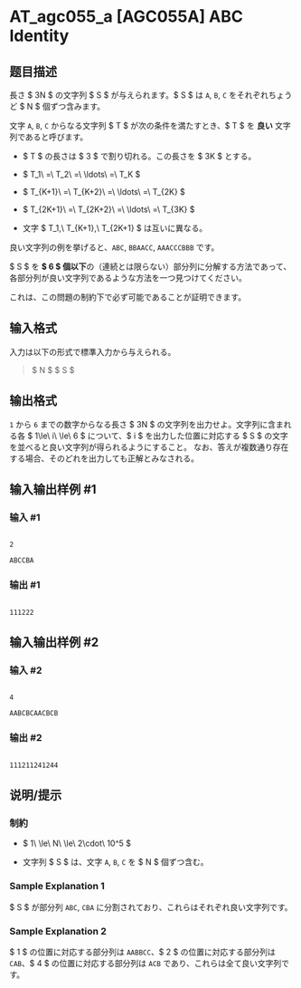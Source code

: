 # AT_agc055_a [AGC055A] ABC Identity

## 题目描述

[problemUrl]: https://atcoder.jp/contests/agc055/tasks/agc055_a

長さ $ 3N $ の文字列 $ S $ が与えられます。$ S $ は `A`, `B`, `C` をそれぞれちょうど $ N $ 個ずつ含みます。

文字 `A`, `B`, `C` からなる文字列 $ T $ が次の条件を満たすとき、$ T $ を **良い** 文字列であると呼びます。

- $ T $ の長さは $ 3 $ で割り切れる。この長さを $ 3K $ とする。
- $ T_1\ =\ T_2\ =\ \ldots\ =\ T_K $
- $ T_{K+1}\ =\ T_{K+2}\ =\ \ldots\ =\ T_{2K} $
- $ T_{2K+1}\ =\ T_{2K+2}\ =\ \ldots\ =\ T_{3K} $
- 文字 $ T_1,\ T_{K+1},\ T_{2K+1} $ は互いに異なる。

良い文字列の例を挙げると、`ABC`, `BBAACC`, `AAACCCBBB` です。

$ S $ を **$ 6 $ 個以下**の（連続とは限らない）部分列に分解する方法であって、各部分列が良い文字列であるような方法を一つ見つけてください。

これは、この問題の制約下で必ず可能であることが証明できます。

## 输入格式

入力は以下の形式で標準入力から与えられる。

> $ N $ $ S $

## 输出格式

`1` から `6` までの数字からなる長さ $ 3N $ の文字列を出力せよ。文字列に含まれる各 $ 1\le\ i\ \le\ 6 $ について、$ i $ を出力した位置に対応する $ S $ の文字を並べると良い文字列が得られるようにすること。 なお、答えが複数通り存在する場合、そのどれを出力しても正解とみなされる。

## 输入输出样例 #1

### 输入 #1

```
2
ABCCBA
```

### 输出 #1

```
111222
```

## 输入输出样例 #2

### 输入 #2

```
4
AABCBCAACBCB
```

### 输出 #2

```
111211241244
```

## 说明/提示

### 制約

- $ 1\ \le\ N\ \le\ 2\cdot\ 10^5 $
- 文字列 $ S $ は、文字 `A`, `B`, `C` を $ N $ 個ずつ含む。

### Sample Explanation 1

$ S $ が部分列 `ABC`, `CBA` に分割されており、これらはそれぞれ良い文字列です。

### Sample Explanation 2

$ 1 $ の位置に対応する部分列は `AABBCC`、$ 2 $ の位置に対応する部分列は `CAB`、$ 4 $ の位置に対応する部分列は `ACB` であり、これらは全て良い文字列です。